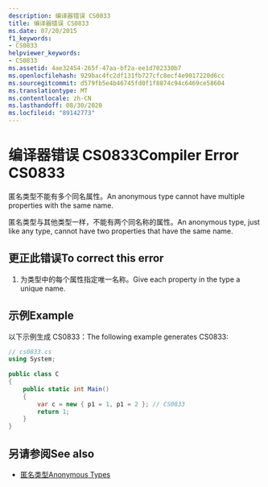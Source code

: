 ```yaml
---
description: 编译器错误 CS0833
title: 编译器错误 CS0833
ms.date: 07/20/2015
f1_keywords:
- CS0833
helpviewer_keywords:
- CS0833
ms.assetid: 4ae32454-265f-47aa-bf2a-ee1d702330b7
ms.openlocfilehash: 929bac4fc2df131fb727cfc8ecf4e9017220d6cc
ms.sourcegitcommit: d579fb5e4b46745fd0f1f8874c94c6469ce58604
ms.translationtype: MT
ms.contentlocale: zh-CN
ms.lasthandoff: 08/30/2020
ms.locfileid: "89142773"
---
```

# <a name="compiler-error-cs0833"></a><span data-ttu-id="7e1ad-103">编译器错误 CS0833</span><span class="sxs-lookup"><span data-stu-id="7e1ad-103">Compiler Error CS0833</span></span>
<span data-ttu-id="7e1ad-104">匿名类型不能有多个同名属性。</span><span class="sxs-lookup"><span data-stu-id="7e1ad-104">An anonymous type cannot have multiple properties with the same name.</span></span>  
  
 <span data-ttu-id="7e1ad-105">匿名类型与其他类型一样，不能有两个同名称的属性。</span><span class="sxs-lookup"><span data-stu-id="7e1ad-105">An anonymous type, just like any type, cannot have two properties that have the same name.</span></span>  
  
## <a name="to-correct-this-error"></a><span data-ttu-id="7e1ad-106">更正此错误</span><span class="sxs-lookup"><span data-stu-id="7e1ad-106">To correct this error</span></span>  
  
1. <span data-ttu-id="7e1ad-107">为类型中的每个属性指定唯一名称。</span><span class="sxs-lookup"><span data-stu-id="7e1ad-107">Give each property in the type a unique name.</span></span>  
  
## <a name="example"></a><span data-ttu-id="7e1ad-108">示例</span><span class="sxs-lookup"><span data-stu-id="7e1ad-108">Example</span></span>  
 <span data-ttu-id="7e1ad-109">以下示例生成 CS0833：</span><span class="sxs-lookup"><span data-stu-id="7e1ad-109">The following example generates CS0833:</span></span>  
  
```csharp  
// cs0833.cs  
using System;  
  
public class C  
{  
    public static int Main()  
    {  
        var c = new { p1 = 1, p1 = 2 }; // CS0833  
        return 1;  
    }  
}  
```  
  
## <a name="see-also"></a><span data-ttu-id="7e1ad-110">另请参阅</span><span class="sxs-lookup"><span data-stu-id="7e1ad-110">See also</span></span>

- [<span data-ttu-id="7e1ad-111">匿名类型</span><span class="sxs-lookup"><span data-stu-id="7e1ad-111">Anonymous Types</span></span>](../programming-guide/classes-and-structs/anonymous-types.md)
